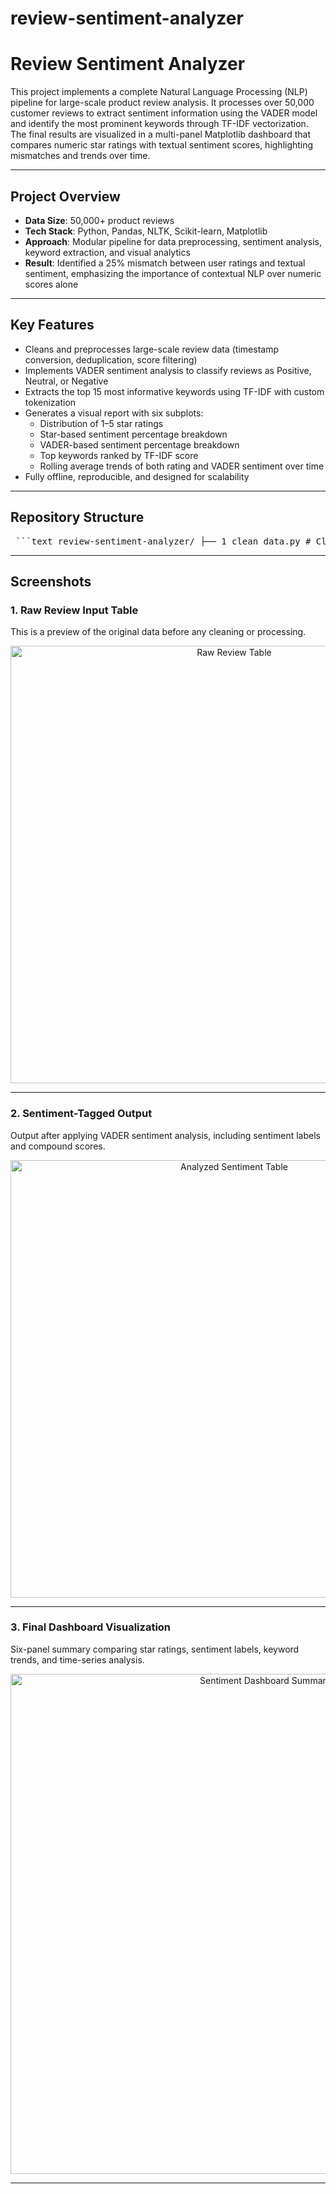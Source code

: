 # review-sentiment-analyzer
# Review Sentiment Analyzer

This project implements a complete Natural Language Processing (NLP) pipeline for large-scale product review analysis. It processes over 50,000 customer reviews to extract sentiment information using the VADER model and identify the most prominent keywords through TF-IDF vectorization. The final results are visualized in a multi-panel Matplotlib dashboard that compares numeric star ratings with textual sentiment scores, highlighting mismatches and trends over time.

---

## Project Overview

- **Data Size**: 50,000+ product reviews
- **Tech Stack**: Python, Pandas, NLTK, Scikit-learn, Matplotlib
- **Approach**: Modular pipeline for data preprocessing, sentiment analysis, keyword extraction, and visual analytics
- **Result**: Identified a 25% mismatch between user ratings and textual sentiment, emphasizing the importance of contextual NLP over numeric scores alone

---

## Key Features

- Cleans and preprocesses large-scale review data (timestamp conversion, deduplication, score filtering)
- Implements VADER sentiment analysis to classify reviews as Positive, Neutral, or Negative
- Extracts the top 15 most informative keywords using TF-IDF with custom tokenization
- Generates a visual report with six subplots:
  - Distribution of 1–5 star ratings
  - Star-based sentiment percentage breakdown
  - VADER-based sentiment percentage breakdown
  - Top keywords ranked by TF-IDF score
  - Rolling average trends of both rating and VADER sentiment over time
- Fully offline, reproducible, and designed for scalability

---

## Repository Structure
<pre> ```text review-sentiment-analyzer/ ├── 1_clean_data.py # Cleans raw dataset, filters reviews, converts timestamps ├── 2_sentiment_and_topics.py # Applies VADER sentiment and keyword extraction ├── visualize_results.py # Creates a multi-panel Matplotlib report ├── detailed_review_report.png # Final output dashboard image ├── sentiment_distribution.png # Supporting sentiment distribution chart ├── cleaned_reviews.csv # Output from Step 1 (excluded from repo) ├── analyzed_reviews.csv # Output from Step 2 (excluded from repo) ├── README.md ``` </pre>

---

## Screenshots

### 1. Raw Review Input Table

This is a preview of the original data before any cleaning or processing.

<p align="center">
  <img src="screenshots/raw_reviews_table.png" width="700" alt="Raw Review Table">
</p>

---

### 2. Sentiment-Tagged Output

Output after applying VADER sentiment analysis, including sentiment labels and compound scores.

<p align="center">
  <img src="screenshots/analyzed_reviews_table.png" width="700" alt="Analyzed Sentiment Table">
</p>

---

### 3. Final Dashboard Visualization

Six-panel summary comparing star ratings, sentiment labels, keyword trends, and time-series analysis.

<p align="center">
  <img src="screenshots/dashboard_summary.png" width="800" alt="Sentiment Dashboard Summary">
</p>

---

